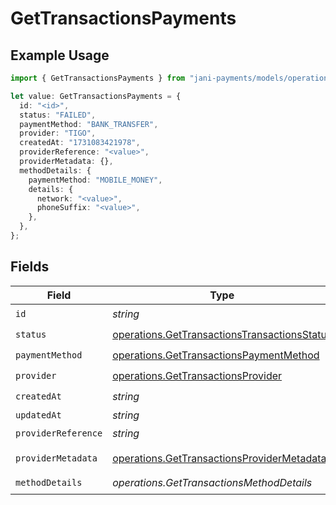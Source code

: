 # GetTransactionsPayments

## Example Usage

```typescript
import { GetTransactionsPayments } from "jani-payments/models/operations";

let value: GetTransactionsPayments = {
  id: "<id>",
  status: "FAILED",
  paymentMethod: "BANK_TRANSFER",
  provider: "TIGO",
  createdAt: "1731083421978",
  providerReference: "<value>",
  providerMetadata: {},
  methodDetails: {
    paymentMethod: "MOBILE_MONEY",
    details: {
      network: "<value>",
      phoneSuffix: "<value>",
    },
  },
};
```

## Fields

| Field                                                                                                        | Type                                                                                                         | Required                                                                                                     | Description                                                                                                  |
| ------------------------------------------------------------------------------------------------------------ | ------------------------------------------------------------------------------------------------------------ | ------------------------------------------------------------------------------------------------------------ | ------------------------------------------------------------------------------------------------------------ |
| `id`                                                                                                         | *string*                                                                                                     | :heavy_check_mark:                                                                                           | N/A                                                                                                          |
| `status`                                                                                                     | [operations.GetTransactionsTransactionsStatus](../../models/operations/gettransactionstransactionsstatus.md) | :heavy_check_mark:                                                                                           | N/A                                                                                                          |
| `paymentMethod`                                                                                              | [operations.GetTransactionsPaymentMethod](../../models/operations/gettransactionspaymentmethod.md)           | :heavy_check_mark:                                                                                           | N/A                                                                                                          |
| `provider`                                                                                                   | [operations.GetTransactionsProvider](../../models/operations/gettransactionsprovider.md)                     | :heavy_check_mark:                                                                                           | N/A                                                                                                          |
| `createdAt`                                                                                                  | *string*                                                                                                     | :heavy_check_mark:                                                                                           | N/A                                                                                                          |
| `updatedAt`                                                                                                  | *string*                                                                                                     | :heavy_minus_sign:                                                                                           | N/A                                                                                                          |
| `providerReference`                                                                                          | *string*                                                                                                     | :heavy_check_mark:                                                                                           | N/A                                                                                                          |
| `providerMetadata`                                                                                           | [operations.GetTransactionsProviderMetadata](../../models/operations/gettransactionsprovidermetadata.md)     | :heavy_check_mark:                                                                                           | Any valid JSON value                                                                                         |
| `methodDetails`                                                                                              | *operations.GetTransactionsMethodDetails*                                                                    | :heavy_check_mark:                                                                                           | N/A                                                                                                          |
